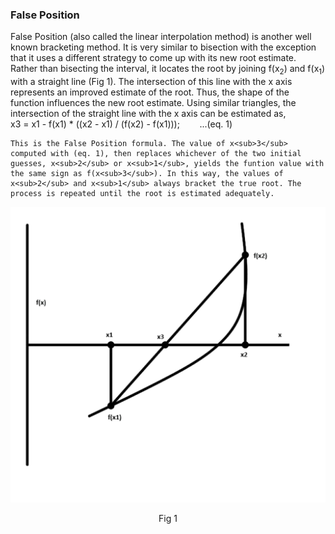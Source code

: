 <h3>False Position</h3>

<p>
    False Position (also called the linear interpolation method) is another well known bracketing method. It is very similar to bisection with the exception that it uses a different strategy to come up with its new root estimate. Rather than bisecting the interval, it locates the root by joining f(x<sub>2</sub>) and f(x<sub>1</sub>) with a straight line (Fig 1). The intersection of this line with the x axis represents an improved estimate of the root. Thus, the shape of the function influences the new root estimate. Using similar triangles, the intersection of the straight line with the x axis can be estimated as, <br>
    x3 = x1 - f(x1) * ((x2 - x1) / (f(x2) - f(x1))); &nbsp;&nbsp;&nbsp;&nbsp;&nbsp;&nbsp; ...(eq. 1)
    <br>

    This is the False Position formula. The value of x<sub>3</sub> computed with (eq. 1), then replaces whichever of the two initial guesses, x<sub>2</sub> or x<sub>1</sub>, yields the funtion value with the same sign as f(x<sub>3</sub>). In this way, the values of x<sub>2</sub> and x<sub>1</sub> always bracket the true root. The process is repeated until the root is estimated adequately.
</p>

<p style="text-align: center;"><img src="./images/fig1.png"></p>
<p style="text-align: center;"> Fig 1 </p><script type="text/javascript" id="MathJax-script" async src="https://cdn.jsdelivr.net/npm/mathjax@3/es5/tex-mml-chtml.js"> </script>